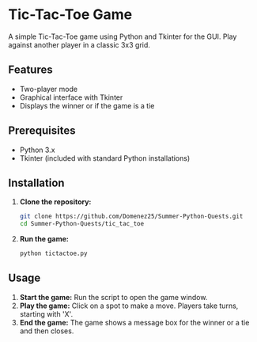 # Tic-Tac-Toe Game

A simple Tic-Tac-Toe game using Python and Tkinter for the GUI. Play against another player in a classic 3x3 grid.

## Features

- Two-player mode
- Graphical interface with Tkinter
- Displays the winner or if the game is a tie

## Prerequisites

- Python 3.x
- Tkinter (included with standard Python installations)

## Installation

1. **Clone the repository:**

   ```bash
   git clone https://github.com/Domenez25/Summer-Python-Quests.git
   cd Summer-Python-Quests/tic_tac_toe
   ```

2. **Run the game:**

   ```bash
   python tictactoe.py
   ```

## Usage

1. **Start the game:** Run the script to open the game window.
2. **Play the game:** Click on a spot to make a move. Players take turns, starting with 'X'.
3. **End the game:** The game shows a message box for the winner or a tie and then closes.